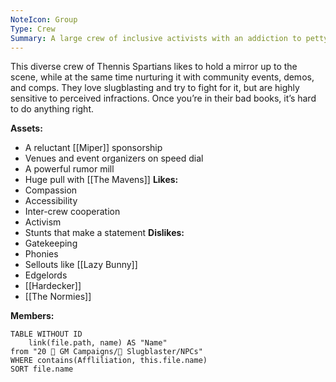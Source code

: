 ```yaml
---
NoteIcon: Group
Type: Crew
Summary: A large crew of inclusive activists with an addiction to petty drama.
---
```

This diverse crew of Thennis Spartians likes to hold a mirror up to the scene, while at the same time nurturing it with community events, demos, and comps. They love slugblasting and try to fight for it, but are highly sensitive to perceived infractions. Once you’re in their bad books, it’s hard to do anything right.

**Assets:**
- A reluctant [[Miper]] sponsorship
- Venues and event organizers on speed dial
- A powerful rumor mill
- Huge pull with [[The Mavens]]
**Likes:**
- Compassion
- Accessibility
- Inter-crew cooperation
- Activism
- Stunts that make a statement
**Dislikes:**
- Gatekeeping
- Phonies
- Sellouts like [[Lazy Bunny]]
- Edgelords
- [[Hardecker]]
- [[The Normies]]

**Members:**
```dataview
TABLE WITHOUT ID 
	link(file.path, name) AS "Name"
from "20 🌟 GM Campaigns/🐌 Slugblaster/NPCs"
WHERE contains(Affliliation, this.file.name)
SORT file.name
```